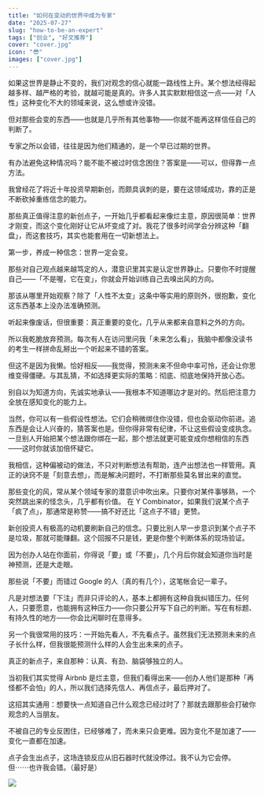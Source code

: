```yaml
---
title: "如何在变动的世界中成为专家"
date: "2025-07-27"
slug: "how-to-be-an-expert"
tags: ["创业", "好文推荐"]
cover: "cover.jpg"
icon: "😎"
images: ["cover.jpg"]
---
```

如果这世界是静止不变的，我们对观念的信心就能一路线性上升。某个想法经得起越多样、越严格的考验，就越可能是真的。许多人其实默默相信这一点——对「人性」这种变化不大的领域来说，这么想或许没错。



但对那些会变的东西——也就是几乎所有其他事物——你就不能再这样信任自己的判断了。



专家之所以会错，往往是因为他们精通的，是一个早已过期的世界。



有办法避免这种情况吗？能不能不被过时信念困住？答案是——可以，但得靠一点方法。



我曾经花了将近十年投资早期新创，而颇具讽刺的是，要在这领域成功，靠的正是不断砍掉重练信念的能力。



那些真正值得注意的新创点子，一开始几乎都看起来像烂主意，原因很简单：世界才刚变，而这个变化刚好让它从坏变成了对。我花了很多时间学会分辨这种「翻盘」，而这套技巧，其实也能套用在一切新想法上。



第一步，养成一种信念：世界一定会变。



那些对自己观点越来越笃定的人，潜意识里其实是认定世界静止。只要你不时提醒自己——「不是喔，它在变」，你就会开始训练自己去嗅出风的方向。



那该从哪里开始观察？除了「人性不太变」这条中等实用的原则外，很抱歉，变化这东西基本上没办法准确预测。



听起来像废话，但很重要：真正重要的变化，几乎从来都来自意料之外的方向。



所以我乾脆放弃预测。每次有人在访问里问我「未来怎么看」，我脑中都像没读书的考生一样拼命乱掰出一个听起来不错的答案。



但这不是因为我懒。恰好相反——我觉得，预测未来不但命中率可怜，还会让你思维变得僵硬。与其乱猜，不如选择更实际的策略：彻底、彻底地保持开放心态。



别自以为知道方向，先诚实地承认——我根本不知道哪边才是对的。然后把注意力全放在感知变化的能力上。



当然，你可以有一些假设性想法。它们会稍微绑住你没错，但也会驱动你前进。追东西是会让人兴奋的，猜答案也是。但你得非常有纪律，不让这些假设变成执念。
一旦别人开始把某个想法跟你绑在一起，那个想法就更可能变成你想相信的东西——这时你就该加倍怀疑它。



我相信，这种偏被动的做法，不只对判断想法有帮助，连产出想法也一样管用。真正的诀窍不是「刻意去想」，而是解决问题时，不打断那些莫名冒出来的直觉。



那些变化的风，常从某个领域专家的潜意识中吹出来。只要你对某件事够熟，一个突然跳出来的怪念头，几乎都有价值。
在 Y Combinator，如果我们说某个点子「疯了点」，那通常是称赞——搞不好还比「这点子不错」更赞。



新创投资人有极高的动机要刷新自己的信念。只要比别人早一步意识到某个点子不是垃圾，那就可能赚翻。这个回报不只是钱，更是你整个判断体系的现场验证。



因为创办人站在你面前，你得说「要」或「不要」，几个月后你就会知道你当时是神预测，还是大走眼。



那些说「不要」而错过 Google 的人（真的有几个），这笔帐会记一辈子。



凡是对想法要「下注」而非只评论的人，基本上都拥有这种自我纠错压力。任何人，只要愿意，也能拥有这种压力——你只要公开写下自己的判断。写在有标题、有持久性的地方——你会比闲聊时在意得多。



另一个我很常用的技巧：一开始先看人，不先看点子。虽然我们无法预测未来的点子长什么样，但我很能预测什么样的人会生出未来的点子。



真正的新点子，来自那种：认真、有劲、脑袋够独立的人。



当初我们其实觉得 Airbnb 是烂主意，但我们看得出来——创办人他们是那种「再怪都不会怕」的人，所以我们选择先信人、再信点子，最后押对了。



这招其实通用：想要快一点知道自己什么观念已经过时了？那就去跟那些会打破你观念的人当朋友。



不被自己的专业反困住，已经够难了，而未来只会更难。因为变化不是加速了——变化一直都在加速。



点子会生出点子，这场连锁反应从旧石器时代就没停过。我不认为它会停。
但⋯⋯也许我会错。（最好是）




![](https://prod-files-secure.s3.us-west-2.amazonaws.com/112d0858-5090-4d34-a606-b75eb8d65fd2/46476355-9cf3-4e99-9b7a-3531bc426380/1000202064.png?X-Amz-Algorithm=AWS4-HMAC-SHA256&X-Amz-Content-Sha256=UNSIGNED-PAYLOAD&X-Amz-Credential=ASIAZI2LB466UD2X7FC4%2F20250930%2Fus-west-2%2Fs3%2Faws4_request&X-Amz-Date=20250930T194251Z&X-Amz-Expires=3600&X-Amz-Security-Token=IQoJb3JpZ2luX2VjEGsaCXVzLXdlc3QtMiJIMEYCIQDn4%2FzmMVFaT5UgeAse8q9WbWDaZ8i57bROnlapH8taZQIhAMSv9%2F%2Bm86fJXoWTbm2Ol1vU8Pr9Bxo0xhy4cd46K9MoKogECPT%2F%2F%2F%2F%2F%2F%2F%2F%2F%2FwEQABoMNjM3NDIzMTgzODA1IgzJcs1qjwM6fBHV5j8q3ANyBZB2ZvCovr4AOZUUrF2n9owZ4XWqseJAkn%2FMvOhLaQgO0QVjsWqVI%2F4xq1A8hACaPxuE03Z7P1%2F2N%2FVdp24c5NDvxhXINXa1D1%2FvdTEuxkCdB2PwBzu5TzgInEeUaFuH29maJU2Wu9PpDpIIsWy5rwAFGmR65QNbhtBamSxthH%2FLiHvX0RvmpsagvNp3PIxuM83BeSawv82Gkn4sqOCvdEli9f0GsHaBYjefy9UdTs8x0Y6uaDIAiZiOxZuJFpPwYTkrvEnGoM1jlOndU9zf2oqzEntWIsU8pF3fvzZ%2BKP9uL0Sao5hpv2ygmh2ujnVFKArTeJHjByKRrV%2FQa3IYxUL1VrzICbXn87cm5mZRR9gcO8PLxJH0efmG3SeqolVsyY3IY0%2FKi0%2BSbAJHYhezn3ph3PzHNms8NJRnvFYHYS8udCBJRa1fGh1jUbH8SGQT6T7yEOQDoW7vSKtLu%2Fe4KA4vQJr8z2I5eXTEQiE%2B1%2FRJRrqnmkw1%2BtkPp81vca7WM%2F1M9AG3M93A%2FBv60VUGwzyZYpr%2FECG4q1eqc7MixSrIHGuV%2Fno11yRdikSveKoF2QUNPWfstHVdE8w%2BoNyy2a%2FBNjy4MKtLceiIQ5%2BEjjOC5UJIh6iTpVkspTDC1%2FDGBjqkAeTEKpa%2FvRkAKb%2FrgaAjQFZAmqitX0MmSivNjoTSWJpXFNn45Rf5L9CnKLXJnmirZ%2Fwg4pB3fsnFJy5yXEVqSLXPY1LE4gRvGL0qBuCFbtPqfo9bO51TAWj%2F2fVFAYMLbeNnzL9N6KJEVDDW0froOcLBCWOTob61JJV27i47al55rrUxv7O%2BUxEvN1QY30FWxA6OfTATD9BK3hW9KTsZ%2BbuaUnWD&X-Amz-Signature=a3357c4b19db66bcbc07896ababefab94c5004545f4b70d40a9fe0d18deb23ca&X-Amz-SignedHeaders=host&x-amz-checksum-mode=ENABLED&x-id=GetObject)

